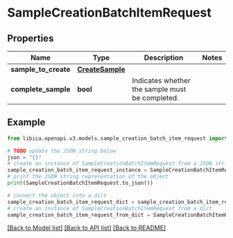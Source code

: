 # SampleCreationBatchItemRequest


## Properties

Name | Type | Description | Notes
------------ | ------------- | ------------- | -------------
**sample_to_create** | [**CreateSample**](CreateSample.md) |  | 
**complete_sample** | **bool** | Indicates whether the sample must be completed. | 

## Example

```python
from libica.openapi.v3.models.sample_creation_batch_item_request import SampleCreationBatchItemRequest

# TODO update the JSON string below
json = "{}"
# create an instance of SampleCreationBatchItemRequest from a JSON string
sample_creation_batch_item_request_instance = SampleCreationBatchItemRequest.from_json(json)
# print the JSON string representation of the object
print(SampleCreationBatchItemRequest.to_json())

# convert the object into a dict
sample_creation_batch_item_request_dict = sample_creation_batch_item_request_instance.to_dict()
# create an instance of SampleCreationBatchItemRequest from a dict
sample_creation_batch_item_request_from_dict = SampleCreationBatchItemRequest.from_dict(sample_creation_batch_item_request_dict)
```
[[Back to Model list]](../README.md#documentation-for-models) [[Back to API list]](../README.md#documentation-for-api-endpoints) [[Back to README]](../README.md)


